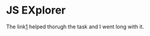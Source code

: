 # JS EXplorer

The link[1] helped thorugh the task and I went long with it.






[1]:https://github.com/amfoss/tasks/tree/main/task-8
